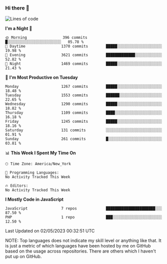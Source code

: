 ### Hi there 👋

<!--
**LynxJinxxy/LynxJinxxy** is a ✨ _special_ ✨ repository because its `README.md` (this file) appears on your GitHub profile.

Here are some ideas to get you started:

- 🔭 I’m currently working on ...
- 🌱 I’m currently learning ...
- 👯 I’m looking to collaborate on ...
- 🤔 I’m looking for help with ...
- 💬 Ask me about ...
- 📫 How to reach me: ...
- 😄 Pronouns: ...
- ⚡ Fun fact: ...
-->

<!--START_SECTION:waka-->
![Lines of code](https://img.shields.io/badge/From%20Hello%20World%20I%27ve%20Written-15.0%20million%20lines%20of%20code-blue)

**I'm a Night 🦉** 

```text
🌞 Morning                396 commits         █░░░░░░░░░░░░░░░░░░░░░░░░   05.78 % 
🌆 Daytime                1370 commits        █████░░░░░░░░░░░░░░░░░░░░   19.98 % 
🌃 Evening                3621 commits        █████████████░░░░░░░░░░░░   52.82 % 
🌙 Night                  1469 commits        █████░░░░░░░░░░░░░░░░░░░░   21.43 % 
```
📅 **I'm Most Productive on Tuesday** 

```text
Monday                   1267 commits        █████░░░░░░░░░░░░░░░░░░░░   18.48 % 
Tuesday                  1553 commits        ██████░░░░░░░░░░░░░░░░░░░   22.65 % 
Wednesday                1290 commits        █████░░░░░░░░░░░░░░░░░░░░   18.82 % 
Thursday                 1109 commits        ████░░░░░░░░░░░░░░░░░░░░░   16.18 % 
Friday                   1245 commits        █████░░░░░░░░░░░░░░░░░░░░   18.16 % 
Saturday                 131 commits         ░░░░░░░░░░░░░░░░░░░░░░░░░   01.91 % 
Sunday                   261 commits         █░░░░░░░░░░░░░░░░░░░░░░░░   03.81 % 
```


📊 **This Week I Spent My Time On** 

```text
🕑︎ Time Zone: America/New_York

💬 Programming Languages: 
No Activity Tracked This Week

🔥 Editors: 
No Activity Tracked This Week
```

**I Mostly Code in JavaScript** 

```text
JavaScript               7 repos             ██████████████████████░░░   87.50 % 
PHP                      1 repo              ███░░░░░░░░░░░░░░░░░░░░░░   12.50 % 
```




 Last Updated on 02/05/2023 00:32:51 UTC
<!--END_SECTION:waka-->
NOTE: Top languages does not indicate my skill level or anything like that. It is just a metric of which languages have been hosted by me on GitHub based on the usage across repositories. There are others which I haven't put up on GitHub.
